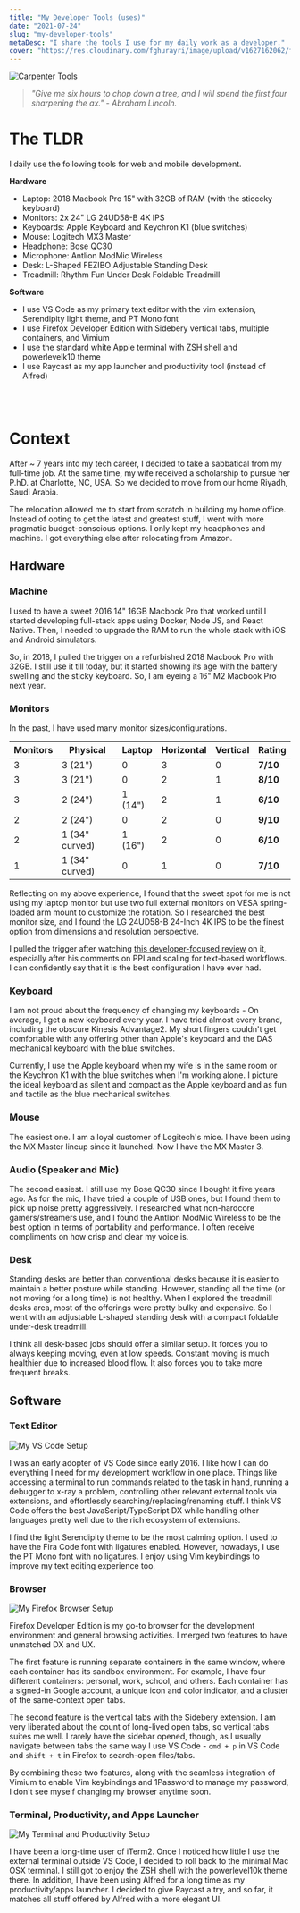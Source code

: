 ```yaml
---
title: "My Developer Tools (uses)"
date: "2021-07-24"
slug: "my-developer-tools"
metaDesc: "I share the tools I use for my daily work as a developer."
cover: "https://res.cloudinary.com/fghurayri/image/upload/v1627162062/faisal.sh/my-developer-tools/cover.jpg"
---
```


<script context="module">
  export const prerender = true;
</script>

![Carpenter Tools](https://res.cloudinary.com/fghurayri/image/upload/v1627162062/faisal.sh/my-developer-tools/cover.jpg)

> _"Give me six hours to chop down a tree, and I will spend the first four sharpening the ax." - Abraham Lincoln._

# The TLDR

I daily use the following tools for web and mobile development.

**Hardware**

- Laptop: 2018 Macbook Pro 15" with 32GB of RAM (with the sticccky keyboard)
- Monitors: 2x 24" LG 24UD58-B 4K IPS
- Keyboards: Apple Keyboard and Keychron K1 (blue switches)
- Mouse: Logitech MX3 Master
- Headphone: Bose QC30
- Microphone: Antlion ModMic Wireless
- Desk: L-Shaped FEZIBO Adjustable Standing Desk
- Treadmill: Rhythm Fun Under Desk Foldable Treadmill

**Software**

- I use VS Code as my primary text editor with the vim extension, Serendipity light theme, and PT Mono font
- I use Firefox Developer Edition with Sidebery vertical tabs, multiple containers, and Vimium
- I use the standard white Apple terminal with ZSH shell and powerlevelk10 theme
- I use Raycast as my app launcher and productivity tool (instead of Alfred)

<br/>
<br/>

# Context

After ~ 7 years into my tech career, I decided to take a sabbatical from my full-time job. At the same time, my wife received a scholarship to pursue her P.hD. at Charlotte, NC, USA. So we decided to move from our home Riyadh, Saudi Arabia.

The relocation allowed me to start from scratch in building my home office. Instead of opting to get the latest and greatest stuff, I went with more pragmatic budget-conscious options. I only kept my headphones and machine. I got everything else after relocating from Amazon.

## Hardware

### Machine

I used to have a sweet 2016 14" 16GB Macbook Pro that worked until I started developing full-stack apps using Docker, Node JS, and React Native. Then, I needed to upgrade the RAM to run the whole stack with iOS and Android simulators.

So, in 2018, I pulled the trigger on a refurbished 2018 Macbook Pro with 32GB. I still use it till today, but it started showing its age with the battery swelling and the sticky keyboard. So, I am eyeing a 16" M2 Macbook Pro next year.

### Monitors

In the past, I have used many monitor sizes/configurations.

| Monitors | Physical       | Laptop  | Horizontal | Vertical | **Rating** |
| -------- | -------------- | ------- | ---------- | -------- | ---------- |
| 3        | 3 (21")        | 0       | 3          | 0        | **7/10**   |
| 3        | 3 (21")        | 0       | 2          | 1        | **8/10**   |
| 3        | 2 (24")        | 1 (14") | 2          | 1        | **6/10**   |
| 2        | 2 (24")        | 0       | 2          | 0        | **9/10**   |
| 2        | 1 (34" curved) | 1 (16") | 2          | 0        | **6/10**   |
| 1        | 1 (34" curved) | 0       | 1          | 0        | **7/10**   |

Reflecting on my above experience, I found that the sweet spot for me is not using my laptop monitor but use two full external monitors on VESA spring-loaded arm mount to customize the rotation. So I researched the best monitor size, and I found the LG 24UD58-B 24-Inch 4K IPS to be the finest option from dimensions and resolution perspective.

I pulled the trigger after watching [this developer-focused review](https://www.youtube.com/watch?v=HBKULwX4Q4M) on it, especially after his comments on PPI and scaling for text-based workflows. I can confidently say that it is the best configuration I have ever had.

### Keyboard

I am not proud about the frequency of changing my keyboards - On average, I get a new keyboard every year. I have tried almost every brand, including the obscure Kinesis Advantage2. My short fingers couldn't get comfortable with any offering other than Apple's keyboard and the DAS mechanical keyboard with the blue switches.

Currently, I use the Apple keyboard when my wife is in the same room or the Keychron K1 with the blue switches when I'm working alone. I picture the ideal keyboard as silent and compact as the Apple keyboard and as fun and tactile as the blue mechanical switches.

### Mouse

The easiest one. I am a loyal customer of Logitech's mice. I have been using the MX Master lineup since it launched. Now I have the MX Master 3.

### Audio (Speaker and Mic)

The second easiest. I still use my Bose QC30 since I bought it five years ago. As for the mic, I have tried a couple of USB ones, but I found them to pick up noise pretty aggressively. I researched what non-hardcore gamers/streamers use, and I found the Antlion ModMic Wireless to be the best option in terms of portability and performance. I often receive compliments on how crisp and clear my voice is.

### Desk

Standing desks are better than conventional desks because it is easier to maintain a better posture while standing. However, standing all the time (or not moving for a long time) is not healthy. When I explored the treadmill desks area, most of the offerings were pretty bulky and expensive. So I went with an adjustable L-shaped standing desk with a compact foldable under-desk treadmill.

I think all desk-based jobs should offer a similar setup. It forces you to always keeping moving, even at low speeds. Constant moving is much healthier due to increased blood flow. It also forces you to take more frequent breaks.

## Software

### Text Editor

![My VS Code Setup](https://res.cloudinary.com/fghurayri/image/upload/v1627170790/faisal.sh/my-developer-tools/VSCode.png)

I was an early adopter of VS Code since early 2016. I like how I can do everything I need for my development workflow in one place. Things like accessing a terminal to run commands related to the task in hand, running a debugger to x-ray a problem, controlling other relevant external tools via extensions, and effortlessly searching/replacing/renaming stuff. I think VS Code offers the best JavaScript/TypeScript DX while handling other languages pretty well due to the rich ecosystem of extensions.

I find the light Serendipity theme to be the most calming option. I used to have the Fira Code font with ligatures enabled. However, nowadays, I use the PT Mono font with no ligatures. I enjoy using Vim keybindings to improve my text editing experience too.

### Browser

![My Firefox Browser Setup](https://res.cloudinary.com/fghurayri/image/upload/v1627171794/faisal.sh/my-developer-tools/Firefox.png)

Firefox Developer Edition is my go-to browser for the development environment and general browsing activities. I merged two features to have unmatched DX and UX.

The first feature is running separate containers in the same window, where each container has its sandbox environment. For example, I have four different containers: personal, work, school, and others. Each container has a signed-in Google account, a unique icon and color indicator, and a cluster of the same-context open tabs.

The second feature is the vertical tabs with the Sidebery extension. I am very liberated about the count of long-lived open tabs, so vertical tabs suites me well. I rarely have the sidebar opened, though, as I usually navigate between tabs the same way I use VS Code - `cmd + p` in VS Code and `shift + t` in Firefox to search-open files/tabs.

By combining these two features, along with the seamless integration of Vimium to enable Vim keybindings and 1Password to manage my password, I don't see myself changing my browser anytime soon.

### Terminal, Productivity, and Apps Launcher

![My Terminal and Productivity Setup](https://res.cloudinary.com/fghurayri/image/upload/v1627172525/faisal.sh/my-developer-tools/terminal.png)

I have been a long-time user of iTerm2. Once I noticed how little I use the external terminal outside VS Code, I decided to roll back to the minimal Mac OSX terminal. I still got to enjoy the ZSH shell with the powerlevel10k theme there. In addition, I have been using Alfred for a long time as my productivity/apps launcher. I decided to give Raycast a try, and so far, it matches all stuff offered by Alfred with a more elegant UI.
